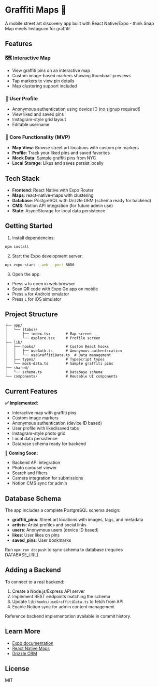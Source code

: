 # Graffiti Maps 🎨

A mobile street art discovery app built with React Native/Expo - think Snap Map meets Instagram for graffiti!

## Features

### 🗺️ Interactive Map
- View graffiti pins on an interactive map
- Custom image-based markers showing thumbnail previews
- Tap markers to view pin details
- Map clustering support included

### 👤 User Profile
- Anonymous authentication using device ID (no signup required!)
- View liked and saved pins
- Instagram-style grid layout
- Editable username

### 🎯 Core Functionality (MVP)
- **Map View**: Browse street art locations with custom pin markers
- **Profile**: Track your liked pins and saved favorites
- **Mock Data**: Sample graffiti pins from NYC
- **Local Storage**: Likes and saves persist locally

## Tech Stack

- **Frontend**: React Native with Expo Router
- **Maps**: react-native-maps with clustering
- **Database**: PostgreSQL with Drizzle ORM (schema ready for backend)
- **CMS**: Notion API integration (for future admin use)
- **State**: AsyncStorage for local data persistence

## Getting Started

1. Install dependencies:
```bash
npm install
```

2. Start the Expo development server:
```bash
npx expo start --web --port 8080
```

3. Open the app:
- Press `w` to open in web browser
- Scan QR code with Expo Go app on mobile
- Press `a` for Android emulator
- Press `i` for iOS simulator

## Project Structure

```
├── app/
│   └── (tabs)/
│       ├── index.tsx       # Map screen
│       └── explore.tsx     # Profile screen
├── lib/
│   ├── hooks/              # Custom React hooks
│   │   ├── useAuth.ts      # Anonymous authentication
│   │   └── useGraffitiData.ts  # Data management
│   ├── types/              # TypeScript types
│   └── mock-data.ts        # Sample graffiti pins
├── shared/
│   └── schema.ts           # Database schema
└── components/             # Reusable UI components
```

## Current Features

**✅ Implemented:**
- Interactive map with graffiti pins
- Custom image markers
- Anonymous authentication (device ID based)
- User profile with liked/saved tabs
- Instagram-style photo grid
- Local data persistence
- Database schema ready for backend

**🚧 Coming Soon:**
- Backend API integration
- Photo carousel viewer
- Search and filters
- Camera integration for submissions
- Notion CMS sync for admin

## Database Schema

The app includes a complete PostgreSQL schema design:

- **graffiti_pins**: Street art locations with images, tags, and metadata
- **artists**: Artist profiles and social links
- **users**: Anonymous users (device ID based)
- **likes**: User likes on pins
- **saved_pins**: User bookmarks

Run `npm run db:push` to sync schema to database (requires DATABASE_URL).

## Adding a Backend

To connect to a real backend:

1. Create a Node.js/Express API server
2. Implement REST endpoints matching the schema
3. Update `lib/hooks/useGraffitiData.ts` to fetch from API
4. Enable Notion sync for admin content management

Reference backend implementation available in commit history.

## Learn More

- [Expo documentation](https://docs.expo.dev/)
- [React Native Maps](https://github.com/react-native-maps/react-native-maps)
- [Drizzle ORM](https://orm.drizzle.team/)

## License

MIT
